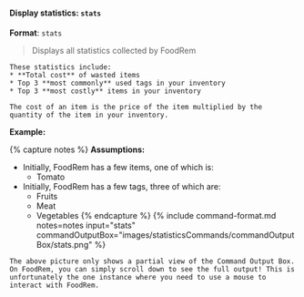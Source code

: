 <!-- markdownlint-disable-file first-line-h1 -->
#### Display statistics: `stats`

**Format**: `stats`

> Displays all statistics collected by FoodRem

```note
These statistics include:
* **Total cost** of wasted items
* Top 3 **most commonly** used tags in your inventory
* Top 3 **most costly** items in your inventory

The cost of an item is the price of the item multiplied by the quantity of the item in your inventory.
```

**Example:**

{% capture notes %}
**Assumptions:**

* Initially, FoodRem has a few items, one of which is:
  * Tomato
* Initially, FoodRem has a few tags, three of which are:
  * Fruits
  * Meat
  * Vegetables
{% endcapture %}
{%
  include command-format.md
  notes=notes
  input="stats"
  commandOutputBox="images/statisticsCommands/commandOutputBox/stats.png"
%}

```info
The above picture only shows a partial view of the Command Output Box. On FoodRem, you can simply scroll down to see the full output! This is unfortunately the one instance where you need to use a mouse to interact with FoodRem.
```
